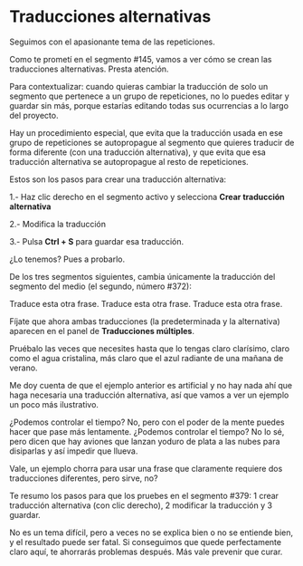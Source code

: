 # Traducciones alternativas

Seguimos con el apasionante tema de las repeticiones.

Como te prometí en el segmento #145, vamos a ver cómo se crean las traducciones alternativas. Presta atención.

Para contextualizar: cuando quieras cambiar la traducción de solo un segmento que pertenece a un grupo de repeticiones, no lo puedes editar y guardar sin más, porque estarías editando todas sus ocurrencias a lo largo del proyecto.

Hay un procedimiento especial, que evita que la traducción usada en ese grupo de repeticiones se autopropague al segmento que quieres traducir de forma diferente (con una traducción alternativa), y que evita que esa traducción alternativa se autopropague al resto de repeticiones.

Estos son los pasos para crear una traducción alternativa:

1.- Haz clic derecho en el segmento activo y selecciona **Crear traducción alternativa**

2.- Modifica la traducción

3.- Pulsa **Ctrl + S** para guardar esa traducción.

¿Lo tenemos? Pues a probarlo.

De los tres segmentos siguientes, cambia únicamente la traducción del segmento del medio (el segundo, número #372):

Traduce esta otra frase.
Traduce esta otra frase.
Traduce esta otra frase.

Fíjate que ahora ambas traducciones (la predeterminada y la alternativa) aparecen en el panel de **Traducciones múltiples**.

Pruébalo las veces que necesites hasta que lo tengas claro clarísimo, claro como el agua cristalina, más claro que el azul radiante de una mañana de verano.

Me doy cuenta de que el ejemplo anterior es artificial y no hay nada ahí que haga necesaria una traducción alternativa, así que vamos a ver un ejemplo un poco más ilustrativo.

¿Podemos controlar el tiempo? No, pero con el poder de la mente puedes hacer que pase más lentamente. ¿Podemos controlar el tiempo? No lo sé, pero dicen que hay aviones que lanzan yoduro de plata a las nubes para disiparlas y así impedir que llueva.

Vale, un ejemplo chorra para usar una frase que claramente requiere dos traducciones diferentes, pero sirve, no?

Te resumo los pasos para que los pruebes en el segmento #379: 1 crear traducción alternativa (con clic derecho), 2 modificar la traducción y 3 guardar.

No es un tema difícil, pero a veces no se explica bien o no se entiende bien, y el resultado puede ser fatal. Si conseguimos que quede perfectamente claro aquí, te ahorrarás problemas después. Más vale prevenir que curar.
